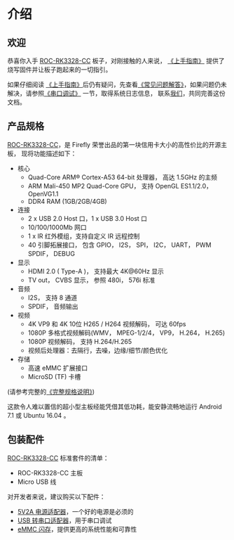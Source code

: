 # 介绍

## 欢迎

恭喜你入手 [ROC-RK3328-CC] 板子，对刚接触的人来说， [《上手指南》](started.html) 提供了烧写固件并让板子跑起来的一切指引。

如果仔细阅读 [《上手指南》](started.html)后仍有疑问，先查看[《常见问题解答》](faq.html)，如果问题仍未解决，请参照[《串口调试》](debug.html) 一节，取得系统日志信息， 联系[我们](resource.html)，共同完善这份文档。

## 产品规格


[ROC-RK3328-CC]，是 Firefly 荣誉出品的第一块信用卡大小的高性价比的开源主板， 现将功能描述如下：
 * 核心
   - Quad-Core ARM® Cortex-A53 64-bit 处理器， 高达 1.5GHz 的主频
   - ARM Mali-450 MP2 Quad-Core GPU， 支持 OpenGL ES1.1/2.0， OpenVG1.1
   - DDR4 RAM (1GB/2GB/4GB)
 * 连接
   - 2 x USB 2.0 Host 口，1 x USB 3.0 Host 口
   - 10/100/1000Mb 网口
   - 1 x IR 红外模组，支持自定义 IR 远程控制
   - 40 引脚拓展接口， 包含 GPIO， I2S， SPI， I2C， UART， PWM SPDIF， DEBUG 
 * 显示
   - HDMI 2.0 ( Type-A )， 支持最大 4K@60Hz 显示
   - TV out， CVBS 显示， 参照 480i， 576i 标准
 * 音频
   - I2S， 支持 8 通道
   - SPDIF， 音频输出
 * 视频
   - 4K VP9 和 4K 10位 H265 / H264 视频解码， 可达 60fps
   - 1080P 多格式视频解码(WMV， MPEG-1/2/4， VP9， H.264， H.265)
   - 1080P 视频解码， 支持 H.264/H.265
   - 视频后处理器：去隔行，去噪，边缘/细节/颜色优化
 * 存储
   - 高速 eMMC 扩展接口
   - MicroSD (TF) 卡槽

(请参考完整的[《完整规格说明》](http://en.t-firefly.com/product/rocrk3328cc.html#spec))

这款令人难以置信的超小型主板经能凭借其低功耗，能安静流畅地运行 Android 7.1 或 Ubuntu 16.04 。

## 包装配件

[ROC-RK3328-CC] 标准套件的清单：
 - ROC-RK3328-CC 主板
 - Micro USB 线

对开发者来说，建议购买以下配件：
 - [5V2A 电源适配器]，一个好的电源是必须的
 - [USB 转串口适配器]，用于串口调试
 - [eMMC 闪存]，提供更高的系统性能和可靠性

[ROC-RK3328-CC]: http://en.t-firefly.com/product/rocrk3328cc.html "ROC-RK3328-CC Official Website"
[USB 转串口适配器]: http://shop.t-firefly.com/goods.php?id=32
[5V2A 电源适配器]: http://shop.t-firefly.com/goods.php?id=68
[eMMC 闪存]: http://shop.t-firefly.com/goods.php?id=69
